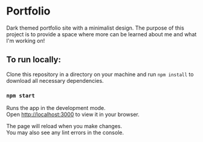 # Portfolio

Dark themed portfolio site with a minimalist design. The purpose of this project is to provide a space where more can be learned about me and what I'm working on!

## To run locally:

Clone this repository in a directory on your machine and run `npm install` to download all necessary dependencies.

### `npm start`

Runs the app in the development mode.\
Open [http://localhost:3000](http://localhost:3000) to view it in your browser.

The page will reload when you make changes.\
You may also see any lint errors in the console.
